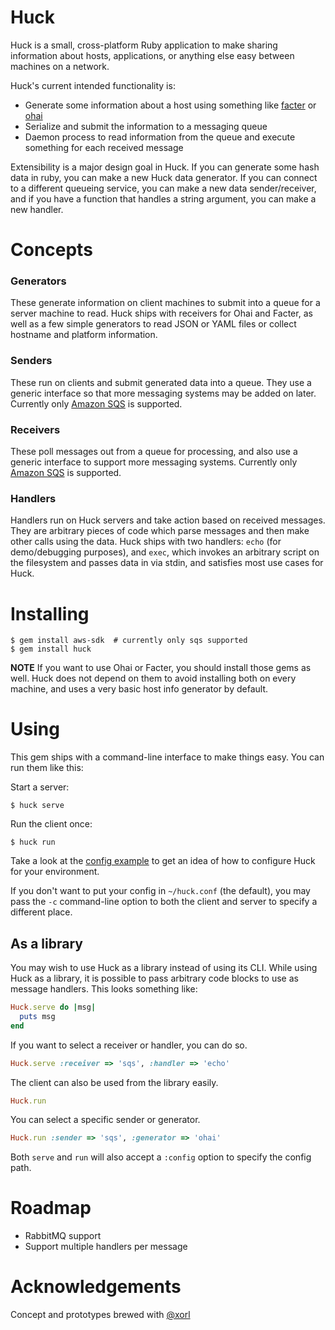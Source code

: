 # Huck

Huck is a small, cross-platform Ruby application to make sharing information
about hosts, applications, or anything else easy between machines on a network.

Huck's current intended functionality is:

* Generate some information about a host using something like
  [facter](https://projects.puppetlabs.com/projects/facter) or
  [ohai](http://docs.opscode.com/ohai.html)
* Serialize and submit the information to a messaging queue
* Daemon process to read information from the queue and execute something for
  each received message

Extensibility is a major design goal in Huck. If you can generate some hash data
in ruby, you can make a new Huck data generator. If you can connect to a
different queueing service, you can make a new data sender/receiver, and if you
have a function that handles a string argument, you can make a new handler.

# Concepts

### Generators

These generate information on client machines to submit into a queue for a
server machine to read. Huck ships with receivers for Ohai and Facter, as well
as a few simple generators to read JSON or YAML files or collect hostname and
platform information.

### Senders

These run on clients and submit generated data into a queue. They use a generic
interface so that more messaging systems may be added on later. Currently only
[Amazon SQS](http://aws.amazon.com/sqs/) is supported.

### Receivers

These poll messages out from a queue for processing, and also use a generic
interface to support more messaging systems. Currently only
[Amazon SQS](http://aws.amazon.com/sqs/) is supported.

### Handlers

Handlers run on Huck servers and take action based on received messages. They
are arbitrary pieces of code which parse messages and then make other calls
using the data. Huck ships with two handlers: `echo` (for demo/debugging
purposes), and `exec`, which invokes an arbitrary script on the filesystem and
passes data in via stdin, and satisfies most use cases for Huck.

# Installing
```
$ gem install aws-sdk  # currently only sqs supported
$ gem install huck
```

**NOTE**
If you want to use Ohai or Facter, you should install those gems as well. Huck
does not depend on them to avoid installing both on every machine, and uses a
very basic host info generator by default.

# Using

This gem ships with a command-line interface to make things easy. You can run
them like this:

Start a server:
```
$ huck serve
```

Run the client once:
```
$ huck run
```

Take a look at the [config example](huck.conf.sample) to get an idea of how to
configure Huck for your environment.

If you don't want to put your config in `~/huck.conf` (the default), you may
pass the `-c` command-line option to both the client and server to specify a
different place.

## As a library

You may wish to use Huck as a library instead of using its CLI. While using Huck
as a library, it is possible to pass arbitrary code blocks to use as message
handlers. This looks something like:
```ruby
Huck.serve do |msg|
  puts msg
end
```

If you want to select a receiver or handler, you can do so.
```ruby
Huck.serve :receiver => 'sqs', :handler => 'echo'
```

The client can also be used from the library easily.
```ruby
Huck.run
```

You can select a specific sender or generator.
```ruby
Huck.run :sender => 'sqs', :generator => 'ohai'
```

Both `serve` and `run` will also accept a `:config` option to specify the
config path.

# Roadmap

* RabbitMQ support
* Support multiple handlers per message

# Acknowledgements

Concept and prototypes brewed with [@xorl](https://github.com/xorl)
